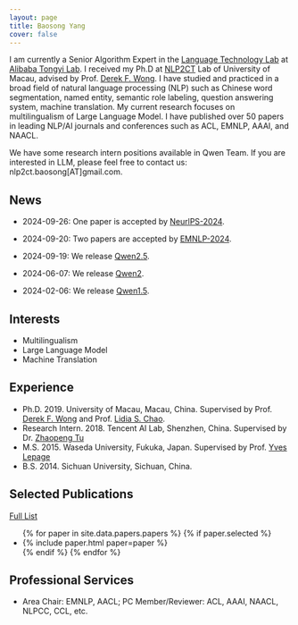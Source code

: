 ```yaml
---
layout: page
title: Baosong Yang
cover: false
---
```

I am currently a Senior Algorithm Expert in the [Language Technology Lab](https://damo.alibaba.com/labs/language-technology?lang=en) at [Alibaba Tongyi Lab](https://tongyi.aliyun.com/). I received my Ph.D at [NLP2CT](http://nlp2ct.cis.umac.mo/) Lab of University of Macau, advised by Prof. [Derek F. Wong](https://www.fst.um.edu.mo/en/staff/fstfw.html). I have studied and practiced in a broad field of natural language processing (NLP) such as Chinese word segmentation, named entity, semantic role labeling, question answering system, machine translation. My current research focuses on multilingualism of Large Language Model. I have published over 50 papers in leading NLP/AI journals and conferences such as ACL, EMNLP, AAAI, and NAACL.

We have some research intern positions available in Qwen Team. If you are interested in LLM, please feel free to contact us: nlp2ct.baosong[AT]gmail.com.

## News

* 2024-09-26: One paper is accepted by [NeurlPS-2024](https://nips.cc/). 

* 2024-09-20: Two papers are accepted by [EMNLP-2024](https://2024.aclweb.org/). 

* 2024-09-19: We release [Qwen2.5](https://qwenlm.github.io/blog/qwen2/).

* 2024-06-07: We release [Qwen2](https://qwenlm.github.io/blog/qwen2/).

* 2024-02-06: We release [Qwen1.5](https://qwenlm.github.io/blog/qwen1.5/).

## Interests
* Multilingualism
* Large Language Model
* Machine Translation

## Experience
* Ph.D. 2019. University of Macau, Macau, China.
  Supervised by Prof. [Derek F. Wong](https://www.fst.um.edu.mo/en/staff/fstfw.html) and Prof. [Lidia S. Chao](https://www.fst.um.edu.mo/en/staff/cds/lidiasc.html).
* Research Intern. 2018. Tencent AI Lab, Shenzhen, China.
  Supervised by Dr. [Zhaopeng Tu](http://zptu.net/)  
* M.S. 2015. Waseda University, Fukuka, Japan.
  Supervised by Prof. [Yves Lepage](https://www.waseda.jp/fsci/gips/other-en/2015/09/08/2164/)
* B.S. 2014. Sichuan University, Sichuan, China.

## Selected Publications
[Full List](/publications/)
<ul>
{% for paper in site.data.papers.papers %}
  {% if paper.selected %}
  <li>
  {% include paper.html paper=paper %}
  </li>
  {% endif %}
{% endfor %}
</ul>

## Professional Services
* Area Chair: EMNLP, AACL; PC Member/Reviewer: ACL, AAAI, NAACL, NLPCC, CCL, etc.
